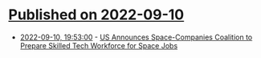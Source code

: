 # [Published on 2022-09-10](index.md)

* [2022-09-10, 19:53:00](https://yro.slashdot.org/story/22/09/10/1947205/us-announces-space-companies-coalition-to-prepare-skilled-tech-workforce-for-space-jobs?utm_source=rss1.0mainlinkanon&utm_medium=feed) - [US Announces Space-Companies Coalition to Prepare Skilled Tech Workforce for Space Jobs](https://yro.slashdot.org/story/22/09/10/1947205/us-announces-space-companies-coalition-to-prepare-skilled-tech-workforce-for-space-jobs?utm_source=rss1.0mainlinkanon&utm_medium=feed)

